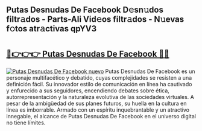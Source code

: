 ## Putas Desnudas De Facebook D𝚎sn𝚞dos filtr𝚊dos - Parts-AIi Vid𝚎os filtr𝚊dos - N𝚞evas f𝚘tos atr𝚊ctivas qpYV3

# <h2><a href="http://mbcwvc.tromn.icu/?c=Putas+Desnudas+De+Facebook">🔗👉👉👉 Putas Desnudas De Facebook 🔗🔗</a></h2>

[![Putas Desnudas De Facebook nuevo](https://i.imgur.com/pEAQMta.gif)](http://mbcwvc.tromn.icu/?c=Putas+Desnudas+De+Facebook)
Putas Desnudas De Facebook es un personaje multifacético y debatido, cuyas complejidades se resisten a una definición fácil.  Su innovador estilo de comunicación en línea ha cautivado y enfurecido a sus seguidores, encendiendo debates sobre ética, autorrepresentación y la naturaleza evolutiva de las sociedades virtuales. A pesar de la ambigüedad de sus planes futuros, su huella en la cultura en línea es imborrable. Armado con un espíritu inquebrantable y un atractivo innegable, el alcance de Putas Desnudas De Facebook en el universo digital no tiene límites.
